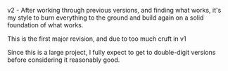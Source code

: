v2 - After working through previous versions, and finding what works, it's my style to burn everything to the ground and build again on a solid foundation of what works.

This is the first major revision, and due to too much cruft in v1

Since this is a large project, I fully expect to get to double-digit versions before considering it reasonably good.